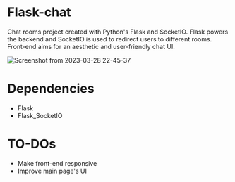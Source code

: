 # Flask-chat

  Chat rooms project created with Python's Flask and SocketIO. Flask powers the backend and SocketIO is used to redirect users to different rooms. Front-end aims for an aesthetic and user-friendly chat UI.

![Screenshot from 2023-03-28 22-45-37](https://user-images.githubusercontent.com/95043218/228362698-ccfdc715-0ffe-4b91-b0b7-a0ded815821a.png)

# Dependencies

- Flask
- Flask_SocketIO

# TO-DOs
- Make front-end responsive 
- Improve main page's UI
